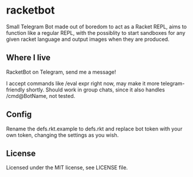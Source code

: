 racketbot
===============
Small Telegram Bot made out of boredom to act as a Racket REPL, aims to function like a regular REPL, with the possiblity to start sandboxes for any given racket language and output images when they are produced.

Where I live
---------------
RacketBot on Telegram, send me a message!

I accept commands like /eval expr right now, may make it more telegram-friendly shortly.
Should work in group chats, since it also handles /cmd@BotName, not tested.

Config
---------------
Rename the defs.rkt.example to defs.rkt and replace bot token with your own token, changing the settings as you wish.

License
---------------
Licensed under the MIT license, see LICENSE file.